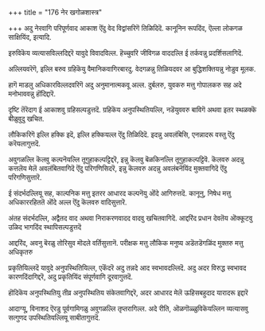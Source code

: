 +++
title = "176 नेर खगोळशास्त्र"

+++
अदु नेरवागि परिपूर्णवाद आकाश ऎंदु वेद विद्वांसरिगॆ तिळिदिदॆ. कानूनिन रूपदिंद, ऎल्ला लोकगळ साक्षियिंद, इत्यादि.

इरुविकॆय व्यत्यासविल्लदिद्दरॆ यावुदे विवादविल्ल. हॆच्चुवरि जीविगळ वाददल्लि ई तर्कवन्नु प्रदर्शिसलागिदॆ.

अल्लियवरॆगॆ, इल्लि बरुव ग्रहिकॆयु वैमानिकवागिरबारदु. वेदगळन्नु तिळियदवर आ बुद्धिशक्तियन्नु नोडुव मूलक.

हागॆ माडलु अधिकारविल्लदवरिगॆ अदु अनुमानात्मकवू अल्ल. दुर्बलरु, युवकरु मत्तु गोपालकरु सह अदे मनोभाववन्नु हॊंदिद्दारॆ.

दृष्टि तॆरॆदाग ई आकाशवु ग्रहिसल्पडुत्तदॆ. ग्रहिकॆय अनुपस्थितियल्लि, नडॆयुववरु बाविगॆ अथवा इतर स्थळक्कॆ बीळुवुदु खचित.

लौकिकरिगॆ इल्लि हक्कि इदॆ, इल्लि हक्कियल्ल ऎंदु तिळिदिदॆ. इदन्नु अवलंबिसि, एनन्नादरू वस्तु ऎंदु करॆयलागुत्तदॆ.

अवुगळल्लि कॆलवु कल्पनॆयल्लि तूगुहाकल्पट्टिद्दरॆ, इन्नु कॆलवु बॆळकिनल्लि तूगुहाकल्पट्टिवॆ. कॆलवरु अदन्नु कत्तलॆय मेलॆ अवलंबितवागिदॆ ऎंदु परिगणिसिदरॆ, इन्नु कॆलवरु अदन्नु अवलंबनॆयिंद मुक्तवागिदॆ ऎंदु परिगणिसुत्तारॆ.

ई संदर्भदल्लियू सह, काल्पनिक मत्तु इतरर आधारद कल्पनॆयु ऒंदे आगिरुत्तदॆ. कानूनु, निषेध मत्तु अधिकाररहिततॆ ऒंदे अल्ल ऎंदु कॆलवरु वादिसुत्तारॆ.

अंतह संदर्भदल्लि, अद्वैतद वाद अथवा निराकरणवादद वादवु खचितवागिदॆ. आद्दरिंद प्रधान देवतॆय ऒक्कूटवु उळिद भागदिंद स्थापिसल्पडुत्तदॆ

आद्दरिंद, अवनु बॆरळु तोरिसुव मॊदले वर्तिसुत्तानॆ. परीक्षक मत्तु लौकिक मनुष्य अडॆतडॆगळिंद मुक्तरु मत्तु अधिकृतरु

प्रकृतियिल्लदॆ यावुदे अनुपस्थितियिल्ल, एकॆंदरॆ अदु तन्नदे आद स्वभावदल्लिदॆ. अदु अदर विरुद्ध स्वभावद कारणदिंदागिद्दरॆ, अदु प्रकृतियिंद संपूर्णवागि दूरवागुत्तदॆ.

हॊदिकॆय अनुपस्थितियु तीव्र अनुपस्थितिय संकेतवागिद्दरॆ, अदर आधारद मेलॆ ऊहिसबहुदाद यारादरू इद्दारॆ

आदाग्यू, विनाशद ऎरडु पूर्वगामिगळु अवुगळल्लि तृप्तरागिल्ल. अदे रीति, ऒळगॊळ्ळुविकॆयल्लिन व्यत्यासवु सत्गुणद उपस्थितियल्लियू साबीतागुत्तदॆ.

